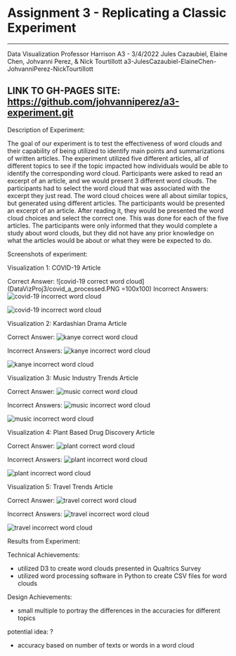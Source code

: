 Assignment 3 - Replicating a Classic Experiment  
===
---
Data Visualization 
Professor Harrison
A3 - 3/4/2022
Jules Cazaubiel, Elaine Chen, Johvanni Perez, & Nick Tourtillott
a3-JulesCazaubiel-ElaineChen-JohvanniPerez-NickTourtillott

LINK TO GH-PAGES SITE: https://github.com/johvanniperez/a3-experiment.git
---

Description of Experiment:

The goal of our experiment is to test the effectiveness of word clouds and their capability of being utilized to identify main points and summarizations of written articles. The experiment utilized five different articles, all of different topics to see if the topic impacted how individuals would be able to identify the corresponding word cloud. Participants were asked to read an excerpt of an article, and we would present 3 different word clouds. The participants had to select the word cloud that was associated with the excerpt they just read. The word cloud choices were all about similar topics, but generated using different articles. The participants would be presented an excerpt of an article. After reading it, they would be presented the word cloud choices and select the correct one. This was done for each of the five articles. The participants were only informed that they would complete a study about word clouds, but they did not have any prior knowledge on what the articles would be about or what they were be expected to do. 

Screenshots of experiment:

Visualization 1: COVID-19 Article

Correct Answer:
![covid-19 correct word cloud](DataVizProj3/covid_a_processed.PNG =100x100)
Incorrect Answers:
![covid-19 incorrect word cloud](DataVizProj3/covid_b_processed.PNG)

![covid-19 incorrect word cloud](DataVizProj3/covid_c_processed.PNG)

Visualization 2: Kardashian Drama Article

Correct Answer:
![kanye correct word cloud](DataVizProj3/kanye_c_processed_wc.PNG)

Incorrect Answers:
![kanye incorrect word cloud](DataVizProj3/kanye_a_processed.PNG)

![kanye incorrect word cloud](DataVizProj3/kanye_b_processed.PNG)

Visualization 3: Music Industry Trends Article

Correct Answer:
![music correct word cloud](DataVizProj3/music_a_processed.PNG)

Incorrect Answers:
![music incorrect word cloud](DataVizProj3/music_b_processed.PNG)

![music incorrect word cloud](DataVizProj3/music_c_processed.PNG)

Visualization 4: Plant Based Drug Discovery Article

Correct Answer:
![plant correct word cloud](DataVizProj3/plant_c_processed.PNG)


Incorrect Answers:
![plant incorrect word cloud](DataVizProj3/plant_a_processed.PNG)

![plant incorrect word cloud](DataVizProj3/plant_b_processed.PNG)


Visualization 5: Travel Trends Article

Correct Answer:
![travel correct word cloud](DataVizProj3/travel_b_processed.PNG)

Incorrect Answers:
![travel incorrect word cloud](DataVizProj3/travel_a_processed.PNG)

![travel incorrect word cloud](DataVizProj3/travel_c_processed.PNG)

Results from Experiment:


Technical Achievements: 
- utilized D3 to create word clouds presented in Qualtrics Survey
- utilized word processing software in Python to create CSV files for word clouds 

Design Achievements: 
- small multiple to portray the differences in the accuracies for different topics

potential idea: ? 
- accuracy based on number of texts or words in a word cloud